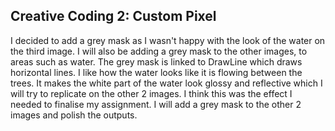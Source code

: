## Creative Coding 2: Custom Pixel



I decided to add a grey mask as I wasn't happy with the look of the water on the third image. I will also be adding a grey mask to the other images, to areas such as water. The grey mask is linked to DrawLine which draws horizontal lines. I like how the water looks like it is flowing between the trees. It makes the white part of the water look glossy and reflective which I will try to replicate on the other 2 images. I think this was the effect I needed to finalise my assignment. I will add a grey mask to the other 2 images and polish the outputs.
